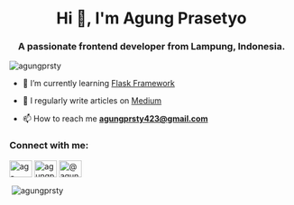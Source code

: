 <h1 align="center">Hi 👋, I'm Agung Prasetyo</h1>
<h3 align="center">A passionate frontend developer from Lampung, Indonesia.</h3>

<p align="left"> <img src="https://komarev.com/ghpvc/?username=agungprsty&label=Profile%20views&color=0e75b6&style=flat" alt="agungprsty" /> </p>

- 🌱 I’m currently learning [Flask Framework](https://flask.palletsprojects.com/en/2.2.x/)

<!---
- 👨‍💻 All of my projects are available at [https://farghani.com/](https://farghani.com/)
-->

- 📝 I regularly write articles on [Medium](https://medium.com/@agungprsty)

- 📫 How to reach me **agungprsty423@gmail.com**


<h3 align="left">Connect with me:</h3>
<p align="left">
<a href="https://linkedin.com/in/ag-prasetyo" target="blank"><img align="center" src="https://raw.githubusercontent.com/rahuldkjain/github-profile-readme-generator/master/src/images/icons/Social/linked-in-alt.svg" alt="ag-prasetyo" height="30" width="40" /></a>
<a href="https://fb.com/agungprasetyo06" target="blank"><img align="center" src="https://raw.githubusercontent.com/rahuldkjain/github-profile-readme-generator/master/src/images/icons/Social/facebook.svg" alt="agungprasetyo06" height="30" width="40" /></a>
<a href="https://medium.com/@agungprsty" target="blank"><img align="center" src="https://raw.githubusercontent.com/rahuldkjain/github-profile-readme-generator/master/src/images/icons/Social/medium.svg" alt="@agungprsty" height="30" width="40" /></a>
</p>

<p>&nbsp;<img align="center" src="https://github-readme-stats.vercel.app/api?username=agungprsty&show_icons=true&locale=en" alt="agungprsty" /></p>
